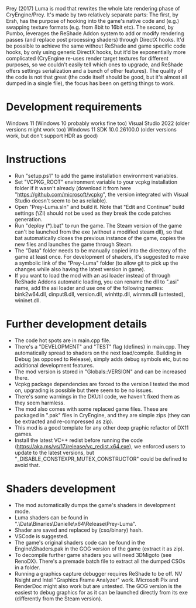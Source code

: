 Prey (2017) Luma is mod that rewrites the whole late rendering phase of CryEngine/Prey.
It's made by two relatively separate parts:
The first, by Ersh, has the purpose of hooking into the game's native code and (e.g.) swapping texture formats (e.g. from 8bit to 16bit etc).
The second, by Pumbo, leverages the ReShade Addon system to add or modify rendering passes (and replace post processing shaders) through DirectX hooks.
It'd be possible to achieve the same without ReShade and game specific code hooks, by only using generic DirectX hooks, but it'd be exponentially more complicated (CryEngine re-uses render target textures for different purposes, so we couldn't easily tell which ones to upgrade, and ReShade offers settings serialization and a bunch of other features).
The quality of the code is not that great (the code itself should be good, but it's almost all dumped in a single file), the focus has been on getting things to work.

# Development requirements
Windows 11 (Windows 10 probably works fine too)
Visual Studio 2022 (older versions might work too)
Windows 11 SDK 10.0.26100.0 (older versions work, but don't support HDR as good)

# Instructions
- Run "setup.ps1" to add the game installation environment variables.
- Set "VCPKG_ROOT" environment variable to your vcpkg installation folder if it wasn't already (download it from here "https://github.com/microsoft/vcpkg", the version integrated with Visual Studio doesn't seem to be as reliable).
- Open "Prey-Luma.sln" and build it. Note that "Edit and Continue" build settings (\ZI) should not be used as they break the code patches generation.
- Run "deploy (*).bat" to run the game. The Steam version of the game can't be launched from the exe (without a modified steam dll), so that bat automatically closes the previous instance of the game, copies the new files and launches the game through Steam.
- The "Data" folder needs to be manually copied into the directory of the game at least once. For development of shaders, it's suggested to make a symbolic link of the "Prey-Luma" folder (to allow git to pick up the changes while also having the latest version in game).
- If you want to load the mod with an asi loader instead of through ReShade Addons automatic loading, you can rename the dll to ".asi" name, add the asi loader and use one of the following names: bink2w64.dll, dinput8.dll, version.dll, winhttp.dll, winmm.dll (untested), wininet.dll.

# Further development details
- The code hot spots are in main.cpp file.
- There's a "DEVELOPMENT" and "TEST" flag (defines) in main.cpp. They automatically spread to shaders on the next load/compile. Building in Debug (as opposed to Release), simply adds debug symbols etc, but no additional development features.
- The mod version is stored in "Globals::VERSION" and can be increased there.
- Vcpkg package dependencies are forced to the version I tested the mod on, upgrading is possible but there seem to be no issues.
- There's some warnings in the DKUtil code, we haven't fixed them as they seem harmless.
- The mod also comes with some replaced game files. These are packaged in ".pak" files in CryEngine, and they are simple zips (they can be extracted and re-compressed as zip).
- This mod is a good template for any other deep graphic refactor of DX11 games.
- Install the latest VC++ redist before running the code (https://aka.ms/vs/17/release/vc_redist.x64.exe), we enforced users to update to the latest versions, but "_DISABLE_CONSTEXPR_MUTEX_CONSTRUCTOR" could be defined to avoid that.

# Shaders development
- The mod automatically dumps the game's shaders in development mode.
- Luma shaders can be found in ".\Data\Binaries\Danielle\x64\Release\Prey-Luma\".
- Shader are saved and replaced by (cso/binary) hash.
- VSCode is suggested.
- The game's original shaders code can be found in the Engine\Shaders.pak in the GOG version of the game (extract it as zip).
- To decompile further game shaders you will need 3DMigoto (see RenoDX). There's a premade batch file to extract all the dumped CSOs in a folder.
- Running a graphics capture debugger requires ReShade to be off. NV Nsight and Intel "Graphics Frame Analyzer" work. Microsoft Pix and RenderDoc might also work but are untested. The GOG version is the easiest to debug graphics for as it can be launched directly from its exe (differently from the Steam version).